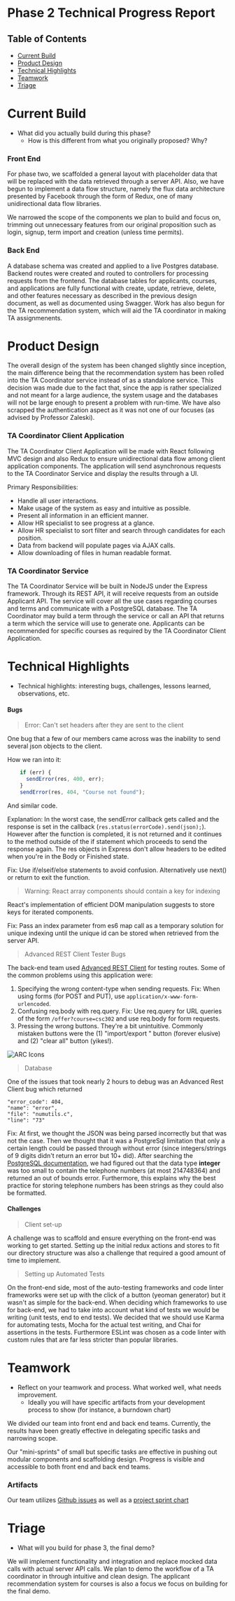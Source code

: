 # Phase 2 Technical Progress Report

## Table of Contents

- [Current Build](#current-build)
- [Product Design](#product-design)
- [Technical Highlights](#technical-highlights)
- [Teamwork](#teamwork)
- [Triage](#triage)

# Current Build

- What did you actually build during this phase?
    - How is this different from what you originally proposed? Why?

### Front End

For phase two, we scaffolded a general layout with placeholder data that will be replaced with the data retrieved through a server API. Also, we have begun to implement a data flow structure, namely the flux data architecture presented by Facebook through the form of Redux, one of many unidirectional data flow libraries.

We narrowed the scope of the components we plan to build and focus on, trimming out unnecessary features from our original proposition such as login, signup, term import and creation (unless time permits).

### Back End

A database schema was created and applied to a live Postgres database. Backend routes were created and routed to controllers for processing requests from the frontend. The database tables for applicants, courses, and applications are fully functional with create, update, retrieve, delete, and other features necessary as described in the previous design document, as well as documented using Swagger. Work has also begun for the TA recommendation system, which will aid the TA coordinator in making TA assignmenents. 

# Product Design

The overall design of the system has been changed slightly since inception, the main difference being that the recommendation system has been rolled into the TA Coordinator service instead of as a standalone service.  This decision was made due to the fact that, since the app is rather specialized and not meant for a large audience, the system usage and the databases will not be large enough to present a problem with run-time.  We have also scrapped the authentication aspect as it was not one of our focuses (as advised by Professor Zaleski).

### TA Coordinator Client Application

The TA Coordinator Client Application will be made with React following MVC design and also Redux to ensure unidirectional data flow among client application components. The application will send asynchronous requests to the TA Coordinator Service and display the results through a UI.

Primary Responsibilities:
- Handle all user interactions.
- Make usage of the system as easy and intuitive as possible.
- Present all information in an efficient manner.
- Allow HR specialist to see progress at a glance.
- Allow HR specialist to sort filter and search through candidates for each position.
- Data from backend will populate pages via AJAX calls.
- Allow downloading of files in human readable format.

### TA Coordinator Service

The TA Coordinator Service will be built in NodeJS under the Express framework. Through its REST API, it will receive requests from an outside Applicant API. The service will cover all the use cases regarding courses and terms and communicate with a PostgreSQL database. The TA Coordinator may build a term through the service or call an API that returns a term which the service will use to generate one.  Applicants can be recommended for specific courses as required by the TA Coordinator Client Application.

# Technical Highlights

- Technical highlights: interesting bugs, challenges, lessons learned, observations, etc.

#### Bugs

  
> Error: Can't set headers after they are sent to the client

One bug that a few of our members came across was the inability to send several json objects to the client.

How we ran into it:
```javascript
    if (err) {
      sendError(res, 400, err);
    }
    sendError(res, 404, "Course not found");
```
And similar code.

Explanation: In the worst case, the sendError callback gets called and the response is set in the callback (```res.status(errorCode).send(json);```). However after the function is completed, it is not returned and it continues to the method outside of the if statement which proceeds to send the response again. The res objects in Express don't allow headers to be edited when you're in the Body or Finished state.

Fix: Use if/elseif/else statements to avoid confusion. Alternatively use next() or return to exit the function.

  
> Warning: React array components should contain a key for indexing

React's implementation of efficient DOM manipulation suggests to store keys for iterated components.

Fix: Pass an index parameter from es6 map call as a temporary solution for unique indexing until the unique id can be stored when retrieved from the server API.

> Advanced REST Client Tester Bugs

The back-end team used [Advanced REST Client](https://chrome.google.com/webstore/detail/advanced-rest-client/hgmloofddffdnphfgcellkdfbfbjeloo) for testing routes. Some of the common problems using this application were:

1. Specifying the wrong content-type when sending requests. 
Fix: When using forms (for POST and PUT), use ```application/x-www-form-urlencoded```.
2. Confusing req.body with req.query. 
Fix: Use req.query for URL queries of the form ```/offer?course=csc302``` and use req.body for form requests.
3. Pressing the wrong buttons.
They're a bit unintuitive. Commonly mistaken buttons were the (1) "import/export " button (forever elusive) and (2) "clear all" button (yikes!).

![ARC Icons](./icons.png "ARC Icons")

> Database

One of the issues that took nearly 2 hours to debug was an Advanced Rest Client bug which returned 
```
"error_code": 404,
"name": "error",
"file": "numutils.c",
"line": "73"
```
Fix: At first, we thought the JSON was being parsed incorrectly but that was not the case. Then we thought that it was a PostgreSql limitation that only a certain length could be passed through without error (since integers/strings of 9 digits didn't return an error but 10+ did). After searching the [PostgreSQL documentation](https://www.postgresql.org/docs/9.1/static/datatype-numeric.html), we had figured out that the data type **integer** was too small to contain the telephone numbers (at most 214748364) and returned an out of bounds error. Furthermore, this explains why the best practice for storing telephone numbers has been strings as they could also be formatted.

#### Challenges

> Client set-up

A challenge was to scaffold and ensure everything on the front-end was working to get started. Setting up the initial redux actions and stores to fit our directory structure was also a challenge that required a good amount of time to implement.

> Setting up Automated Tests

On the front-end side, most of the auto-testing frameworks and code linter frameworks were set up with the click of a button (yeoman generator) but it wasn't as simple for the back-end. When deciding which frameworks to use for back-end, we had to take into account what kind of tests we would be writing (unit tests, end to end tests). We decided that we should use Karma for automating tests, Mocha for the actual test writing, and Chai for assertions in the tests. Furthermore ESLint was chosen as a code linter with custom rules that are far less stricter than popular libraries.


# Teamwork
- Reflect on your teamwork and process. What worked well, what  needs improvement.
    - Ideally you will have specific artifacts from your development process to show (for instance, a burndown chart)

We divided our team into front end and back end teams. Currently, the results have been greatly effective in delegating specific tasks and narrowing scope.

Our "mini-sprints" of small but specific tasks are effective in pushing out modular components and scaffolding design. Progress is visible and accessible to both front end and back end teams.

### Artifacts

Our team utilizes [Github issues](https://github.com/csc302-2017-spring/proj-ItWorkedYesterday/issues) as well as a [project sprint chart](https://github.com/csc302-2017-spring/proj-ItWorkedYesterday/projects/1)

# Triage
- What will you build for phase 3, the final demo?

We will implement functionality and integration and replace mocked data calls with actual server API calls. We plan to demo the workflow of a TA coordinator in through intuitive and clean design. The applicant recommendation system for courses is also a focus we focus on building for the final demo.
